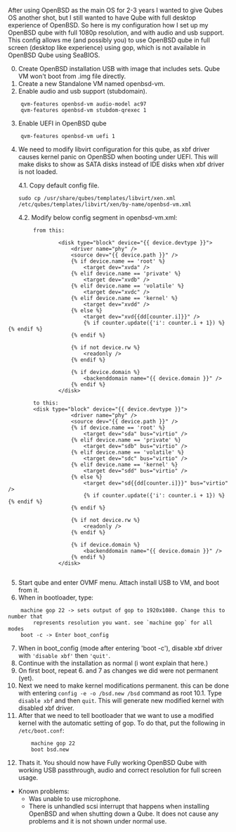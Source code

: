 After using OpenBSD as the main OS for 2-3 years I wanted to give Qubes OS another shot, but I still wanted to have Qube with full desktop experience of OpenBSD.
So here is my configuration how I set up my OpenBSD qube with full 1080p resolution, and with audio and usb support. This config allows me (and possibly you) to use OpenBSD qube in full screen (desktop like experience) using gop, which is not available in OpenBSD Qube using SeaBIOS.

0. Create OpenBSD installation USB with image that includes sets. Qube VM won't boot from .img file directly.
1. Create a new Standalone VM named openbsd-vm.
2. Enable audio and usb support (stubdomain).
```
	qvm-features openbsd-vm audio-model ac97
	qvm-features openbsd-vm stubdom-qrexec 1
```
3. Enable UEFI in OpenBSD qube
```
	qvm-features openbsd-vm uefi 1
```

4. We need to modify libvirt configuration for this qube, as xbf driver causes kernel panic on OpenBSD when booting under UEFI. This will make disks to show as SATA disks instead of IDE disks when xbf driver is not loaded.

	4.1. Copy default config file.
	
	```
	sudo cp /usr/share/qubes/templates/libvirt/xen.xml /etc/qubes/templates/libvirt/xen/by-name/openbsd-vm.xml
	```

	4.2. Modify below config segment in openbsd-vm.xml:

```
		from this:
		
                <disk type="block" device="{{ device.devtype }}">
                    <driver name="phy" />
                    <source dev="{{ device.path }}" />
                    {% if device.name == 'root' %}
                        <target dev="xvda" />
                    {% elif device.name == 'private' %}
                        <target dev="xvdb" />
                    {% elif device.name == 'volatile' %}
                        <target dev="xvdc" />
                    {% elif device.name == 'kernel' %}
                        <target dev="xvdd" />
                    {% else %}
                        <target dev="xvd{{dd[counter.i]}}" />
                        {% if counter.update({'i': counter.i + 1}) %}{% endif %}
                    {% endif %}

                    {% if not device.rw %}
                        <readonly />
                    {% endif %}

                    {% if device.domain %}
                        <backenddomain name="{{ device.domain }}" />
                    {% endif %}
                </disk>

		to this:
		<disk type="block" device="{{ device.devtype }}">
                    <driver name="phy" />
                    <source dev="{{ device.path }}" />
                    {% if device.name == 'root' %}
                        <target dev="sda" bus="virtio" />
                    {% elif device.name == 'private' %}
                        <target dev="sdb" bus="virtio" />
                    {% elif device.name == 'volatile' %}
                        <target dev="sdc" bus="virtio" />
                    {% elif device.name == 'kernel' %}
                        <target dev="sdd" bus="virtio" />
                    {% else %}
                        <target dev="sd{{dd[counter.i]}}" bus="virtio" />
                        {% if counter.update({'i': counter.i + 1}) %}{% endif %}
                    {% endif %}

                    {% if not device.rw %}
                        <readonly />
                    {% endif %}

                    {% if device.domain %}
                        <backenddomain name="{{ device.domain }}" />
                    {% endif %}
                </disk>
                
```

5. Start qube and enter OVMF menu. Attach install USB to VM, and boot from it. 
6. When in bootloader, type:
```
	machine gop 22 -> sets output of gop to 1920x1080. Change this to number that
		represents resolution you want. see `machine gop` for all modes
	boot -c	-> Enter boot_config 
```
7. When in boot_config (mode after entering 'boot -c'), disable xbf driver with `'disable xbf'` then `'quit'`.
8. Continue with the installation as normal (i wont explain that here.)
9. On first boot, repeat 6. and 7 as changes we did were not permanent (yet).
10. Next we need to make kernel modifications permanent. this can be done with entering ```config -e -o /bsd.new /bsd``` command as root
	10.1. Type ```disable xbf``` and then ```quit```. This will generate new modified kernel with disabled xbf driver.
11. After that we need to tell bootloader that we want to use a modified kernel with the automatic setting of gop. To do that, put the following in `/etc/boot.conf`:
	```
		machine gop 22
		boot bsd.new
	``` 
12. Thats it. You should now have Fully working OpenBSD Qube with working USB passthrough, audio and correct resolution for full screen usage.

* Known problems:
	* Was unable to use microphone. 
	* There is unhandled scsi interrupt that happens when installing OpenBSD and when shutting down a Qube. It does not cause any problems and it is not shown under normal use.